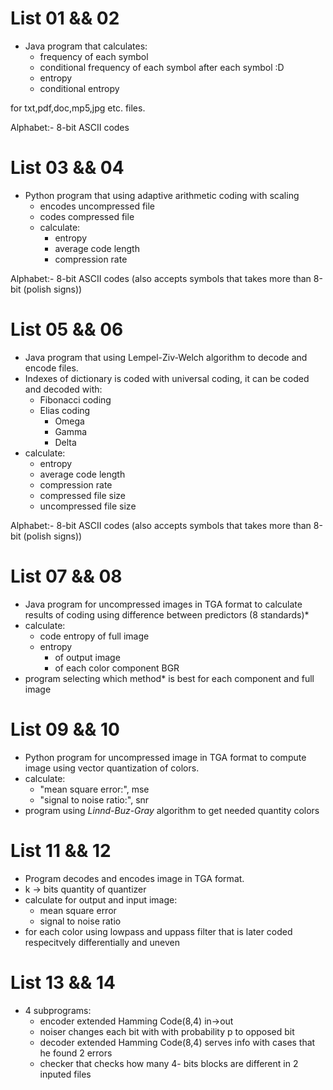 # List 01 && 02
- Java program that calculates:
    - frequency of each symbol
    - conditional frequency of each symbol after each symbol :D
    - entropy
    - conditional entropy
    
for txt,pdf,doc,mp5,jpg etc. files.

Alphabet:- 8-bit ASCII codes
# List 03 && 04
- Python program that using adaptive arithmetic coding with scaling
    - encodes uncompressed file
    - codes compressed file
    - calculate:
        - entropy
        - average code length
        - compression rate
    
Alphabet:- 8-bit ASCII codes (also accepts symbols that takes more than 8-bit (polish signs))
    
# List 05 && 06
- Java program that using Lempel-Ziv-Welch algorithm to decode and encode files.
- Indexes of dictionary is coded with universal coding,
 it can be coded and decoded with:
    - Fibonacci coding
    - Elias coding
        - Omega 
        - Gamma 
        - Delta
- calculate:
  - entropy
  - average code length
  - compression rate
  - compressed file size
  - uncompressed file size
    

Alphabet:- 8-bit ASCII codes (also accepts symbols that takes more than 8-bit (polish signs))

# List 07 && 08
- Java program for uncompressed images in TGA format to calculate results of coding
 using difference between predictors (8 standards)*
- calculate:
    - code entropy of full image
    - entropy 
        - of output image 
        - of each color component BGR
- program selecting which method* is best for each component and full image
    
# List 09 && 10
- Python program for uncompressed image in TGA format to compute image using
vector quantization of colors. 
- calculate:
     - "mean square error:", mse
     - "signal to noise ratio:", snr
- program using _Linnd-Buz-Gray_ algorithm to get needed quantity colors
# List 11 && 12
- Program decodes and encodes image in TGA format. 
- k ->  bits quantity of quantizer
- calculate for output and input image:
     - mean square error
     - signal to noise ratio
- for each color using lowpass and uppass filter that is later
coded  respecitvely differentially and uneven
# List 13 && 14
- 4 subprograms:
    - encoder extended Hamming Code(8,4) in->out
    - noiser changes each bit with with probability p to opposed bit
    - decoder extended Hamming Code(8,4) serves info with cases that he found 2 errors
    - checker that checks how many 4- bits blocks are different in 2 inputed files